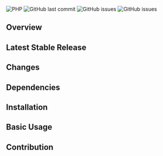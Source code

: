 
![PHP](https://img.shields.io/badge/php-%3E%3D7.4-blue)
![GitHub last commit](https://img.shields.io/github/last-commit/dappelbe/OnlineJSLE)
![GitHub issues](https://img.shields.io/github/issues-raw/dappelbe/OnlineJSLE)
![GitHub issues](https://img.shields.io/github/issues/dappelbe/OnlineJSLE)
## Overview
## Latest Stable Release
## Changes
## Dependencies
## Installation
## Basic Usage
## Contribution
